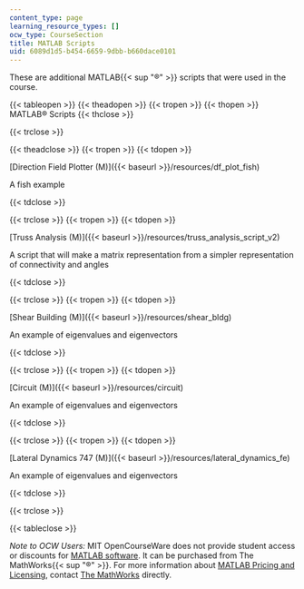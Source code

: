 ```yaml
---
content_type: page
learning_resource_types: []
ocw_type: CourseSection
title: MATLAB Scripts
uid: 6089d1d5-b454-6659-9dbb-b660dace0101
---
```


These are additional MATLAB{{< sup "®" >}} scripts that were used in the course.

{{< tableopen >}}
{{< theadopen >}}
{{< tropen >}}
{{< thopen >}}
MATLAB® Scripts
{{< thclose >}}

{{< trclose >}}

{{< theadclose >}}
{{< tropen >}}
{{< tdopen >}}


[Direction Field Plotter (M)]({{< baseurl >}}/resources/df_plot_fish)

A fish example


{{< tdclose >}}

{{< trclose >}}
{{< tropen >}}
{{< tdopen >}}


[Truss Analysis (M)]({{< baseurl >}}/resources/truss_analysis_script_v2)

A script that will make a matrix representation from a simpler representation of connectivity and angles


{{< tdclose >}}

{{< trclose >}}
{{< tropen >}}
{{< tdopen >}}


[Shear Building (M)]({{< baseurl >}}/resources/shear_bldg)

An example of eigenvalues and eigenvectors


{{< tdclose >}}

{{< trclose >}}
{{< tropen >}}
{{< tdopen >}}


[Circuit (M)]({{< baseurl >}}/resources/circuit)

An example of eigenvalues and eigenvectors


{{< tdclose >}}

{{< trclose >}}
{{< tropen >}}
{{< tdopen >}}


[Lateral Dynamics 747 (M)]({{< baseurl >}}/resources/lateral_dynamics_fe)

An example of eigenvalues and eigenvectors


{{< tdclose >}}

{{< trclose >}}

{{< tableclose >}}

_Note to OCW Users:_ MIT OpenCourseWare does not provide student access or discounts for [MATLAB software](http://www.mathworks.com/products/matlab/). It can be purchased from The MathWorks{{< sup "®" >}}. For more information about [MATLAB Pricing and Licensing](http://www.mathworks.com/products/matlab/pricing_licensing.html?s_iid=ML2012_pricing_a#commercial_use), contact [The MathWorks](http://www.mathworks.com/index.html) directly.